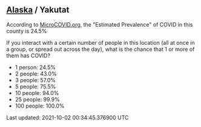 
## [Alaska](/united-states/alaska) / Yakutat

According to [MicroCOVID.org](http://microcovid.org),
the "Estimated Prevalence" of COVID in this county is 24.5%

If you interact with a certain number of people in this location
(all at once in a group, or spread out across the day), what is the chance that
1 or more of them has COVID?

- 1 person: 24.5%
- 2 people: 43.0%
- 3 people: 57.0%
- 5 people: 75.5%
- 10 people: 94.0%
- 25 people: 99.9%
- 100 people: 100.0%

Last updated: 2021-10-02 00:34:45.376900 UTC
